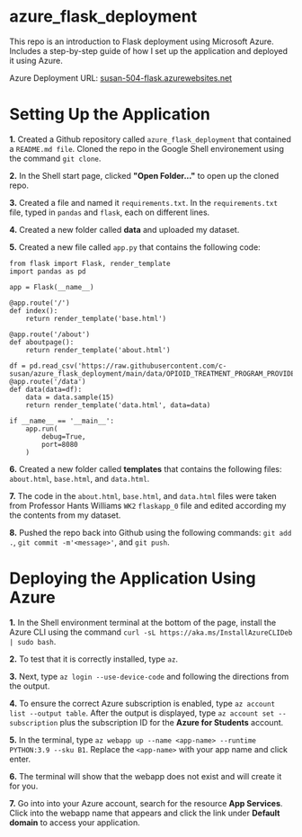 # azure_flask_deployment
This repo is an introduction to Flask deployment using Microsoft Azure. Includes a step-by-step guide of how I set up the application and deployed it using Azure.

Azure Deployment URL: <a href="https://susan-504-flask.azurewebsites.net/" target="_blank">susan-504-flask.azurewebsites.net</a>

# Setting Up the Application
**1.** Created a Github repository called ```azure_flask_deployment``` that contained a ```README.md file```. Cloned the repo in the Google Shell environement using the command ```git clone```. 

**2.** In the Shell start page, clicked **"Open Folder..."** to open up the cloned repo. 

**3.** Created a file and named it ```requirements.txt```. In the ```requirements.txt``` file, typed in ```pandas``` and ```flask```, each on different lines. 

**4.** Created a new folder called **data** and uploaded my dataset. 

**5.** Created a new file called ```app.py``` that contains the following code: 

```
from flask import Flask, render_template
import pandas as pd

app = Flask(__name__)

@app.route('/')
def index():
    return render_template('base.html')

@app.route('/about')
def aboutpage(): 
    return render_template('about.html')

df = pd.read_csv('https://raw.githubusercontent.com/c-susan/azure_flask_deployment/main/data/OPIOID_TREATMENT_PROGRAM_PROVIDERS_08282023.csv')
@app.route('/data')
def data(data=df):
    data = data.sample(15)
    return render_template('data.html', data=data)

if __name__ == '__main__':
    app.run(
        debug=True,
        port=8080
    )
```


**6.** Created a new folder called **templates** that contains the following files: ```about.html```, ```base.html```, and ```data.html```.

**7.** The code in the ```about.html```, ```base.html```, and ```data.html``` files were taken from Professor Hants Williams ```WK2``` ```flaskapp_0``` file and edited according my the contents from my dataset. 

**8.** Pushed the repo back into Github using the following commands: ```git add .```, ```git commit -m'<message>'```, and ```git push```. 


# Deploying the Application Using Azure
**1.** In the Shell environment terminal at the bottom of the page, install the Azure CLI using the command ```curl -sL https://aka.ms/InstallAzureCLIDeb | sudo bash```. 

**2.** To test that it is correctly installed, type ```az```. 

**3.** Next, type ```az login --use-device-code``` and following the directions from the output. 

**4.** To ensure the correct Azure subscription is enabled, type ```az account list --output table```. After the output is displayed, type ```az account set --subscription``` plus the subscription ID for the **Azure for Students** account. 

**5.** In the terminal, type ```az webapp up --name <app-name> --runtime PYTHON:3.9 --sku B1```. Replace the ```<app-name>``` with your app name and click enter. 

**6.** The terminal will show that the webapp does not exist and will create it for you. 

**7.** Go into into your Azure account, search for the resource **App Services**. Click into the webapp name that appears and click the link under **Default domain** to access your application. 




